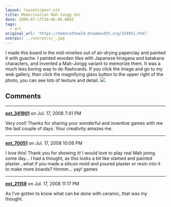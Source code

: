 ```yaml
---
layout: layouts/post.njk
title: Memorization Mah-Jongg Set
date: 2008-07-17T16:06:00.000Z
tags:
  - art
original_url: 'https://nemorathwald.dreamwidth.org/224951.html'
userpic: ../userpics/_.jpg
---
```

I made this board in the mid-nineties out of air-drying paperclay and painted it with guache. I painted wooden tiles with Japanese hiragana and katakana characters, and invented a Mah-Jongg variant to memorize them. It was a much less boring way to do flashcards. If you click the image and go to my web gallery, then click the magnifying glass button to the upper right of the photo, you can see lots of texture and detail. [![](http://lh6.ggpht.com/matt.mattarn/SH9t0WFRVGI/AAAAAAAADWA/ZaxxOmzZChw/s400/100_0807.JPG)](http://picasaweb.google.com/matt.mattarn/Games/photo#5224014838821377122)

## Comments

---

**[ext_341901](https://www.dreamwidth.org/users/ext_341901)** on Jul. 17, 2008 7:41 PM

Very cool! Thanks for sharing your wonderful and inventive games with me the last couple of days. Your creativity amazes me.

---

**[ext_70051](https://www.dreamwidth.org/users/ext_70051)** on Jul. 17, 2008 10:06 PM

I love this! Thank you for showing it! I would love to play real Mah jonng some day... I had a thought, as this looks a bit like stained and painted plaster...what if you made a silicon mold and poured plaster or resin into it to make more boards? Hmmm... yay! games

---

**[ext_21159](https://www.dreamwidth.org/users/ext_21159)** on Jul. 17, 2008 11:17 PM

As I've gotten to know what can be done with ceramic, that was my thought.
